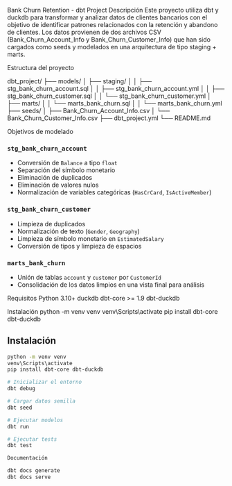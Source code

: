 Bank Churn Retention - dbt Project
Descripción
Este proyecto utiliza dbt y duckdb para transformar y analizar datos de clientes bancarios con el objetivo de identificar patrones relacionados con la retención y abandono de clientes. Los datos provienen de dos archivos CSV (Bank_Churn_Account_Info y Bank_Churn_Customer_Info) que han sido cargados como seeds y modelados en una arquitectura de tipo staging + marts.

Estructura del proyecto

dbt_project/
├── models/
│   ├── staging/
│   │   ├── stg_bank_churn_account.sql
│   │   ├── stg_bank_churn_account.yml
│   │   ├── stg_bank_churn_customer.sql
│   │   └── stg_bank_churn_customer.yml
│   ├── marts/
│   │   └── marts_bank_churn.sql
│   │   └── marts_bank_churn.yml
├── seeds/
│   ├── Bank_Churn_Account_Info.csv
│   └── Bank_Churn_Customer_Info.csv
├── dbt_project.yml
└── README.md

Objetivos de modelado

### `stg_bank_churn_account`
- Conversión de `Balance` a tipo `float`
- Separación del símbolo monetario
- Eliminación de duplicados
- Eliminación de valores nulos
- Normalización de variables categóricas (`HasCrCard`, `IsActiveMember`)

### `stg_bank_churn_customer`
- Limpieza de duplicados
- Normalización de texto (`Gender`, `Geography`)
- Limpieza de símbolo monetario en `EstimatedSalary`
- Conversión de tipos y limpieza de espacios

### `marts_bank_churn`
- Unión de tablas `account` y `customer` por `CustomerId`
- Consolidación de los datos limpios en una vista final para análisis

Requisitos
Python 3.10+
duckdb
dbt-core >= 1.9
dbt-duckdb

Instalación
python -m venv venv
venv\Scripts\activate
pip install dbt-core dbt-duckdb

## Instalación

```bash
python -m venv venv
venv\Scripts\activate
pip install dbt-core dbt-duckdb

# Inicializar el entorno
dbt debug

# Cargar datos semilla
dbt seed

# Ejecutar modelos
dbt run

# Ejecutar tests
dbt test

Documentación

dbt docs generate
dbt docs serve

